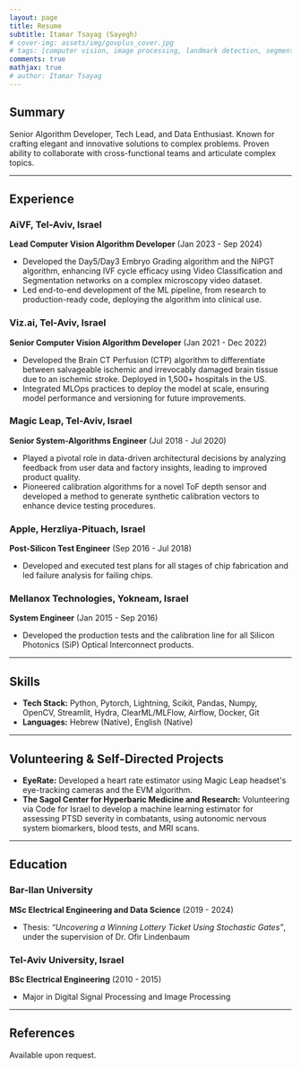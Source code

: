 ```yaml
---
layout: page
title: Resume
subtitle: Itamar Tsayag (Sayegh)
# cover-img: assets/img/govplus_cover.jpg
# tags: [computer vision, image processing, landmark detection, segmentation, compliance automation]
comments: true
mathjax: true
# author: Itamar Tsayag
---  
```

## Summary
Senior Algorithm Developer, Tech Lead, and Data Enthusiast. Known for crafting elegant and innovative solutions to complex problems. Proven ability to collaborate with cross-functional teams and articulate complex topics.

---
## Experience

### AiVF, Tel-Aviv, Israel  
**Lead Computer Vision Algorithm Developer** (Jan 2023 - Sep 2024)  
- Developed the Day5/Day3 Embryo Grading algorithm and the NiPGT algorithm, enhancing IVF cycle efficacy using Video Classification and Segmentation networks on a complex microscopy video dataset.  
- Led end-to-end development of the ML pipeline, from research to production-ready code, deploying the algorithm into clinical use.  

### Viz.ai, Tel-Aviv, Israel  
**Senior Computer Vision Algorithm Developer** (Jan 2021 - Dec 2022)  
- Developed the Brain CT Perfusion (CTP) algorithm to differentiate between salvageable ischemic and irrevocably damaged brain tissue due to an ischemic stroke. Deployed in 1,500+ hospitals in the US.  
- Integrated MLOps practices to deploy the model at scale, ensuring model performance and versioning for future improvements.  

### Magic Leap, Tel-Aviv, Israel  
**Senior System-Algorithms Engineer** (Jul 2018 - Jul 2020)  
- Played a pivotal role in data-driven architectural decisions by analyzing feedback from user data and factory insights, leading to improved product quality.  
- Pioneered calibration algorithms for a novel ToF depth sensor and developed a method to generate synthetic calibration vectors to enhance device testing procedures.  

### Apple, Herzliya-Pituach, Israel  
**Post-Silicon Test Engineer** (Sep 2016 - Jul 2018)  
- Developed and executed test plans for all stages of chip fabrication and led failure analysis for failing chips.  

### Mellanox Technologies, Yokneam, Israel  
**System Engineer** (Jan 2015 - Sep 2016)  
- Developed the production tests and the calibration line for all Silicon Photonics (SiP) Optical Interconnect products.  

---
## Skills

- **Tech Stack:** Python, Pytorch, Lightning, Scikit, Pandas, Numpy, OpenCV, Streamlit, Hydra, ClearML/MLFlow, Airflow, Docker, Git  
- **Languages:** Hebrew (Native), English (Native)  

---
## Volunteering & Self-Directed Projects

- **EyeRate:** Developed a heart rate estimator using Magic Leap headset's eye-tracking cameras and the EVM algorithm.  
- **The Sagol Center for Hyperbaric Medicine and Research:** Volunteering via Code for Israel to develop a machine learning estimator for assessing PTSD severity in combatants, using autonomic nervous system biomarkers, blood tests, and MRI scans.  
---

## Education

### Bar-Ilan University  
**MSc Electrical Engineering and Data Science** (2019 - 2024)  
- Thesis: *“Uncovering a Winning Lottery Ticket Using Stochastic Gates”*, under the supervision of Dr. Ofir Lindenbaum  

### Tel-Aviv University, Israel  
**BSc Electrical Engineering** (2010 - 2015)  
- Major in Digital Signal Processing and Image Processing  

---

## References  

Available upon request.